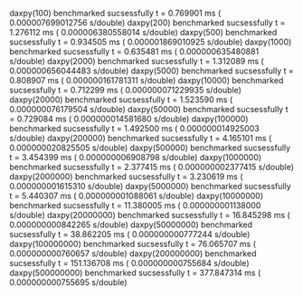 daxpy(100) benchmarked sucsessfully t = 0.769901 ms ( 0.000007699012756 s/double)
daxpy(200) benchmarked sucsessfully t = 1.276112 ms ( 0.000006380558014 s/double)
daxpy(500) benchmarked sucsessfully t = 0.934505 ms ( 0.000001869010925 s/double)
daxpy(1000) benchmarked sucsessfully t = 0.635481 ms ( 0.000000635480881 s/double)
daxpy(2000) benchmarked sucsessfully t = 1.312089 ms ( 0.000000656044483 s/double)
daxpy(5000) benchmarked sucsessfully t = 0.808907 ms ( 0.000000161781311 s/double)
daxpy(10000) benchmarked sucsessfully t = 0.712299 ms ( 0.000000071229935 s/double)
daxpy(20000) benchmarked sucsessfully t = 1.523590 ms ( 0.000000076179504 s/double)
daxpy(50000) benchmarked sucsessfully t = 0.729084 ms ( 0.000000014581680 s/double)
daxpy(100000) benchmarked sucsessfully t = 1.492500 ms ( 0.000000014925003 s/double)
daxpy(200000) benchmarked sucsessfully t = 4.165101 ms ( 0.000000020825505 s/double)
daxpy(500000) benchmarked sucsessfully t = 3.454399 ms ( 0.000000006908798 s/double)
daxpy(1000000) benchmarked sucsessfully t = 2.377415 ms ( 0.000000002377415 s/double)
daxpy(2000000) benchmarked sucsessfully t = 3.230619 ms ( 0.000000001615310 s/double)
daxpy(5000000) benchmarked sucsessfully t = 5.440307 ms ( 0.000000001088061 s/double)
daxpy(10000000) benchmarked sucsessfully t = 11.380005 ms ( 0.000000001138000 s/double)
daxpy(20000000) benchmarked sucsessfully t = 16.845298 ms ( 0.000000000842265 s/double)
daxpy(50000000) benchmarked sucsessfully t = 38.862205 ms ( 0.000000000777244 s/double)
daxpy(100000000) benchmarked sucsessfully t = 76.065707 ms ( 0.000000000760657 s/double)
daxpy(200000000) benchmarked sucsessfully t = 151.136708 ms ( 0.000000000755684 s/double)
daxpy(500000000) benchmarked sucsessfully t = 377.847314 ms ( 0.000000000755695 s/double)
